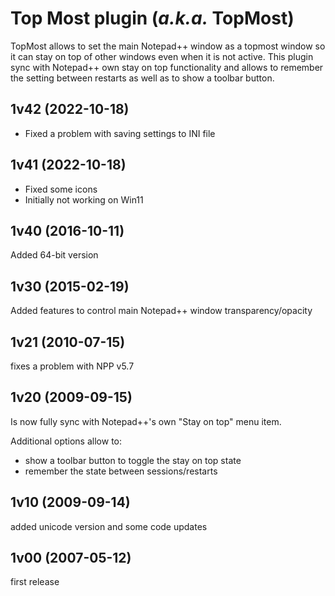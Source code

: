 # Top Most plugin (*a.k.a.* TopMost)
TopMost allows to set the main Notepad++ window as a topmost window so it can stay on top of other windows even when it is not active. This plugin sync with Notepad++ own stay on top functionality and allows to remember the setting between restarts as well as to show a toolbar button.

## 1v42 (2022-10-18)
* Fixed a problem with saving settings to INI file

## 1v41 (2022-10-18)
* Fixed some icons
* Initially not working on Win11

## 1v40 (2016-10-11)
Added 64-bit version

## 1v30 (2015-02-19)
Added features to control main Notepad++ window transparency/opacity

## 1v21 (2010-07-15)
fixes a problem with NPP v5.7

## 1v20 (2009-09-15)
Is now fully sync with Notepad++'s own "Stay on top" menu item.

Additional options allow to:
* show a toolbar button to toggle the stay on top state
* remember the state between sessions/restarts

## 1v10 (2009-09-14)
added unicode version and some code updates

## 1v00 (2007-05-12)
first release